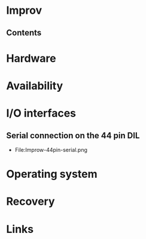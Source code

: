 # Improv
## Contents
# Hardware
# Availability
# I/O interfaces
## Serial connection on the 44 pin DIL
* File:Improw-44pin-serial.png
# Operating system
# Recovery
# Links
